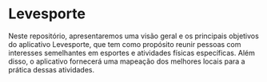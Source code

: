 # Levesporte

Neste repositório, apresentaremos uma visão geral e os principais objetivos do aplicativo
Levesporte, que tem como propósito reunir pessoas com interesses semelhantes em esportes e
atividades físicas específicas. Além disso, o aplicativo fornecerá uma mapeação dos melhores
locais para a prática dessas atividades.
